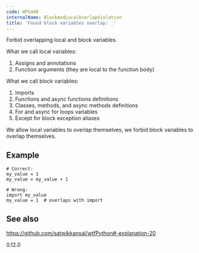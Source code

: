 ```yaml
---
code: WPS440
internalName: BlockAndLocalOverlapViolation
title: 'Found block variables overlap: _'
---
```


Forbid overlapping local and block variables.

What we call local variables:

1.  Assigns and annotations
2.  Function arguments (they are local to the function body)

What we call block variables:

1.  Imports
2.  Functions and async functions definitions
3.  Classes, methods, and async methods definitions
4.  For and async for loops variables
5.  Except for block exception aliases

We allow local variables to overlap themselves, we forbid block
variables to overlap themselves.

## Example

    # Correct:
    my_value = 1
    my_value = my_value + 1
    
    # Wrong:
    import my_value
    my_value = 1  # overlaps with import

## See also
<https://github.com/satwikkansal/wtfPython#-explanation-20>

<div class="versionadded">

0.12.0

</div>